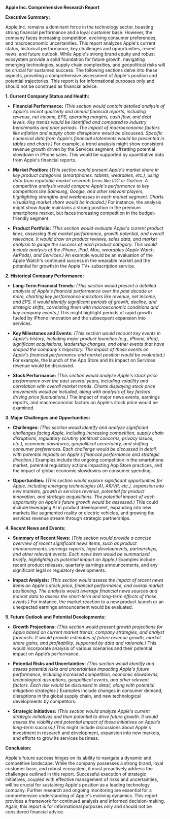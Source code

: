 **Apple Inc. Comprehensive Research Report**

**Executive Summary:**

Apple Inc. remains a dominant force in the technology sector, boasting strong financial performance and a loyal customer base.  However, the company faces increasing competition, evolving consumer preferences, and macroeconomic uncertainties. This report analyzes Apple's current status, historical performance, key challenges and opportunities, recent news, and future outlook. While Apple's strong brand equity and robust ecosystem provide a solid foundation for future growth, navigating emerging technologies, supply chain complexities, and geopolitical risks will be crucial for sustained success.  The following sections delve into these aspects, providing a comprehensive assessment of Apple's position and potential trajectories.  This report is for informational purposes only and should not be construed as financial advice.


**1. Current Company Status and Health:**

* **Financial Performance:**  *(This section would contain detailed analysis of Apple's recent quarterly and annual financial reports, including revenue, net income, EPS, operating margins, cash flow, and debt levels.  Key trends would be identified and compared to industry benchmarks and prior periods. The impact of macroeconomic factors like inflation and supply chain disruptions would be discussed.  Specific numerical data from Apple's financial statements would be presented in tables and charts.)*  For example,  a trend analysis might show consistent revenue growth driven by the Services segment, offsetting potential slowdown in iPhone sales.  This would be supported by quantitative data from Apple's financial reports.

* **Market Position:**  *(This section would present Apple's market share in key product categories (smartphones, tablets, wearables, etc.), using data from reputable market research firms like IDC or Gartner.  A competitive analysis would compare Apple's performance to key competitors like Samsung, Google, and other relevant players, highlighting strengths and weaknesses in each market segment. Charts visualizing market share would be included.)*  For instance, the analysis might show Apple maintains a strong position in the premium smartphone market, but faces increasing competition in the budget-friendly segment.

* **Product Portfolio:**  *(This section would evaluate Apple's current product lines, assessing their market performance, growth potential, and overall relevance.  It would draw on product reviews, sales data, and market analysis to gauge the success of each product category.  This would include analysis of the iPhone, iPad, Mac, wearables (Apple Watch, AirPods), and Services.)*  An example would be an evaluation of the Apple Watch's continued success in the wearable market and the potential for growth in the Apple TV+ subscription service.


**2. Historical Company Performance:**

* **Long-Term Financial Trends:** *(This section would present a detailed analysis of Apple's financial performance over the past decade or more, charting key performance indicators like revenue, net income, and EPS.  It would identify significant periods of growth, decline, and strategic shifts, correlating them with macroeconomic conditions and key company events.)*   This might highlight periods of rapid growth fueled by iPhone innovation and the subsequent expansion into services.

* **Key Milestones and Events:** *(This section would recount key events in Apple's history, including major product launches (e.g., iPhone, iPad), significant acquisitions, leadership changes, and other events that have shaped the company's trajectory.  The impact of these events on Apple's financial performance and market position would be evaluated.)*  For example, the launch of the App Store and its impact on Services revenue would be discussed.

* **Stock Performance:** *(This section would analyze Apple's stock price performance over the past several years, including volatility and correlation with overall market trends. Charts displaying stock price movements would be included, along with analysis of key factors driving price fluctuations.)*  The impact of major news events, earnings reports, and macroeconomic factors on Apple's stock price would be examined.


**3. Major Challenges and Opportunities:**

* **Challenges:** *(This section would identify and analyze significant challenges facing Apple, including increasing competition, supply chain disruptions, regulatory scrutiny (antitrust concerns, privacy issues, etc.), economic downturns, geopolitical uncertainty, and shifting consumer preferences.  Each challenge would be discussed in detail, with potential impacts on Apple's financial performance and strategic direction.)*  Examples include the ongoing competition in the smartphone market, potential regulatory actions impacting App Store practices, and the impact of global economic slowdowns on consumer spending.

* **Opportunities:** *(This section would explore significant opportunities for Apple, including emerging technologies (AI, AR/VR, etc.), expansion into new markets, growth in services revenue, potential for product innovation, and strategic acquisitions.  The potential impact of each opportunity on Apple's future growth would be assessed.)*  This could include leveraging AI in product development, expanding into new markets like augmented reality or electric vehicles, and growing the services revenue stream through strategic partnerships.


**4. Recent News and Events:**

* **Summary of Recent News:** *(This section would provide a concise overview of recent significant news items, such as product announcements, earnings reports, legal developments, partnerships, and other relevant events.  Each news item would be summarized briefly, highlighting its potential impact on Apple.)*  Examples include recent product releases, quarterly earnings announcements, and any significant legal or regulatory developments.

* **Impact Analysis:** *(This section would assess the impact of recent news items on Apple's stock price, financial performance, and overall market positioning.  The analysis would leverage financial news sources and market data to assess the short-term and long-term effects of these events.)*  For instance, the market reaction to a new product launch or an unexpected earnings announcement would be evaluated.


**5. Future Outlook and Potential Developments:**

* **Growth Projections:** *(This section would present growth projections for Apple based on current market trends, company strategies, and analyst forecasts.  It would provide estimates of future revenue growth, market share gains, and profitability, supported by data and rationale.)*  This would incorporate analysis of various scenarios and their potential impact on Apple’s performance.

* **Potential Risks and Uncertainties:** *(This section would identify and assess potential risks and uncertainties impacting Apple's future performance, including increased competition, economic slowdowns, technological disruptions, geopolitical events, and other relevant factors.  Each risk would be discussed in detail, along with potential mitigation strategies.)*  Examples include changes in consumer demand, disruptions in the global supply chain, and new technological developments by competitors.

* **Strategic Initiatives:** *(This section would analyze Apple's current strategic initiatives and their potential to drive future growth.  It would assess the viability and potential impact of these initiatives on Apple’s long-term success.)*  This might include discussions about Apple's investment in research and development, expansion into new markets, and efforts to grow its services business.


**Conclusion:**

Apple's future success hinges on its ability to navigate a dynamic and competitive landscape.  While the company possesses a strong brand, loyal customer base, and robust ecosystem, it must proactively address the challenges outlined in this report.  Successful execution of strategic initiatives, coupled with effective management of risks and uncertainties, will be crucial for sustaining Apple's position as a leading technology company.  Further research and ongoing monitoring are essential for a comprehensive understanding of Apple's evolving dynamics.  This report provides a framework for continued analysis and informed decision-making.  Again, this report is for informational purposes only and should not be considered financial advice.